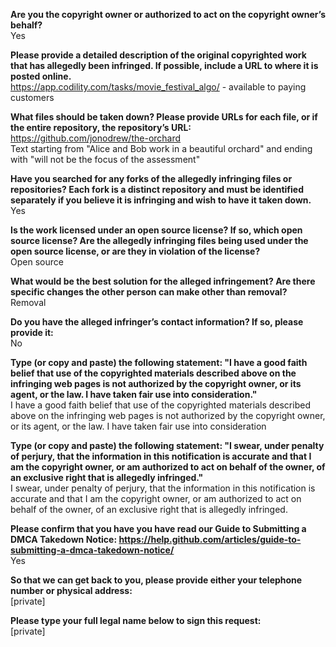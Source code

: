 **Are you the copyright owner or authorized to act on the copyright owner’s behalf?**  
Yes

**Please provide a detailed description of the original copyrighted work that has allegedly been infringed. If possible, include a URL to where it is posted online.**  
https://app.codility.com/tasks/movie_festival_algo/ - available to paying customers

**What files should be taken down? Please provide URLs for each file, or if the entire repository, the repository’s URL:**  
https://github.com/jonodrew/the-orchard  
Text starting from "Alice and Bob work in a beautiful orchard" and ending with "will not be the focus of the assessment"

**Have you searched for any forks of the allegedly infringing files or repositories? Each fork is a distinct repository and must be identified separately if you believe it is infringing and wish to have it taken down.**  
Yes

**Is the work licensed under an open source license? If so, which open source license? Are the allegedly infringing files being used under the open source license, or are they in violation of the license?**  
Open source

**What would be the best solution for the alleged infringement? Are there specific changes the other person can make other than removal?**  
Removal

**Do you have the alleged infringer’s contact information? If so, please provide it:**  
No

**Type (or copy and paste) the following statement: "I have a good faith belief that use of the copyrighted materials described above on the infringing web pages is not authorized by the copyright owner, or its agent, or the law. I have taken fair use into consideration."**  
I have a good faith belief that use of the copyrighted materials described above on the infringing web pages is not authorized by the copyright owner, or its agent, or the law. I have taken fair use into consideration

**Type (or copy and paste) the following statement: "I swear, under penalty of perjury, that the information in this notification is accurate and that I am the copyright owner, or am authorized to act on behalf of the owner, of an exclusive right that is allegedly infringed."**  
I swear, under penalty of perjury, that the information in this notification is accurate and that I am the copyright owner, or am authorized to act on behalf of the owner, of an exclusive right that is allegedly infringed.

**Please confirm that you have you have read our Guide to Submitting a DMCA Takedown Notice: https://help.github.com/articles/guide-to-submitting-a-dmca-takedown-notice/**  
Yes

**So that we can get back to you, please provide either your telephone number or physical address:**  
[private]  

**Please type your full legal name below to sign this request:**  
[private]  
